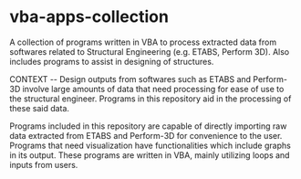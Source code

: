 # vba-apps-collection
A collection of programs written in VBA to process extracted data from softwares related to Structural Engineering (e.g. ETABS, Perform 3D). Also includes programs to assist in designing of structures.

CONTEXT --
Design outputs from softwares such as ETABS and Perform-3D involve large amounts of data that need processing for ease of use to the structural engineer. Programs in this repository aid in the processing of these said data.

Programs included in this repository are capable of directly importing raw data extracted from ETABS and Perform-3D for convenience to the user. Programs that need visualization have functionalities which include graphs in its output. These programs are written in VBA, mainly utilizing loops and inputs from users.

